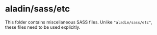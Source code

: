 # aladin/sass/etc

This folder contains miscellaneous SASS files. Unlike `"aladin/sass/etc"`, these files
need to be used explicitly.
